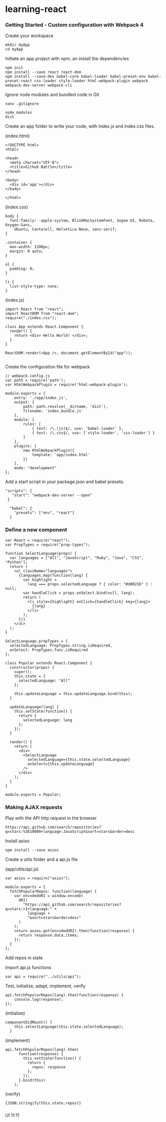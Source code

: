 # learning-react

### Getting Started - Custom configuration with Webpack 4

Create your workspace

```
mkdir myApp
cd myApp
```

Initiate an app project with npm, an install the dependencies

```
npm init
npm install --save react react-dom
npm install --save-dev babel-core babel-loader babel-preset-env babel-preset-react css-loader style-loader html-webpack-plugin webpack webpack-dev-server webpack-cli
```

Ignore node modules and bundled code in Git 

```
nano .gitignore
```
```
node_modules
dist
```

Create an app folder to write your code, with index.js and index.css files.

(index.html)
```
<!DOCTYPE html>
<html>

<head>
  <meta charset="UTF-8">
  <title>Github Battle</title>
</head>

<body>
  <div id='app'></div>
</body>

</html>
```
(index.css)
```
body {
  font-family: -apple-system, BlinkMacSystemFont, Segoe UI, Roboto, Oxygen-Sans,
    Ubuntu, Cantarell, Helvetica Neue, sans-serif;
}

.container {
  max-width: 1200px;
  margin: 0 auto;
}

ul {
  padding: 0;
}

li {
  list-style-type: none;
}
```
(index.js)
```
import React from "react";
import ReactDOM from "react-dom";
require("./index.css");

class App extends React.Component {
  render() {
    return <div> Hello World! </div>;
  }
}

ReactDOM.render(<App />, document.getElementById("app"));


```


Create the configuration file for webpack



```
// webpack.config.js
var path = require('path');
var HtmlWebpackPlugin = require('html-webpack-plugin');

module.exports = {
	entry: './app/index.js',
	output: {
		path: path.resolve(__dirname, 'dist'),
		filename: 'index_bundle.js'
	},
	module: {
		rules: [
			{ test: /\.(js)$/, use: 'babel-loader' },
			{ test: /\.css$/, use: ['style-loader', 'css-loader'] }
		]
	},
	plugins: [
		new HtmlWebpackPlugin({
			template: 'app/index.html'
		})
	],
	mode: "development"
};
```

 Add a start script in your package.json and babel presets:
 
 ```
 "scripts": {
    "start": "webpack-dev-server --open"
  }
```

```
  "babel": {
    "presets": ["env", "react"]
  }
```



### Define a new component

```
var React = require("react");
var PropTypes = require("prop-types");

function SelectLanguage(props) {
  var languages = ["All", "JavaScript", "Ruby", "Java", "CSS", "Python"];
  return (
    <ul className="languages">
      {languages.map(function(lang) {
        var highlight =
          lang === props.selectedLanguage ? { color: "#d0021b" } : null;
        var handleClick = props.onSelect.bind(null, lang);
        return (
          <li style={highlight} onClick={handleClick} key={lang}>
            {lang}
          </li>
        );
      })}
    </ul>
  );
}

SelectLanguage.propTypes = {
  selectedLanguage: PropTypes.string.isRequired,
  onSelect: PropTypes.func.isRequired
};

class Popular extends React.Component {
  constructor(props) {
    super();
    this.state = {
      selectedLanguage: "All"
    };

    this.updateLanguage = this.updateLanguage.bind(this);
  }

  updateLanguage(lang) {
    this.setState(function() {
      return {
        selectedLanguage: lang
      };
    });
  }

  render() {
    return (
      <div>
        <SelectLanguage
          selectedLanguage={this.state.selectedLanguage}
          onSelect={this.updateLanguage}
        />
      </div>
    );
  }
}

module.exports = Popular;
```


### Making AJAX requests

Play with the API http request in the browser
```
https://api.github.com/search/repositories?q=stars:%3E10000+language:JavaScript&sort=stars&order=desc
```

Install axios
```
npm install --save axios
```

Create a utils folder and a api.js file

(app/utils/api.js)
```
var axios = require("axios");

module.exports = {
  fetchPopularRepos: function(language) {
    var encodedURI = window.encode(
      URI(
        "https://api.github.com/search/repositories?q=stars:>1+language:" +
          language +
          "&sort=stars&order=desc"
      )
    );
    return axios.get(encodedURI).then(function(response) {
      return response.data.items;
    });
  }
};
```

Add repos in state

Import api.js functions
```
var api = require("../utils/api");
```

Test, initialize, adapt, implement, verify

```
api.fetchPopularRepos(lang).then(function(response) {
    console.log(response);
});
```

(initialize)
```
componentDidMount() {
    this.selectLanguage(this.state.selectedLanguage);
  }
```

(implement)
```
api.fetchPopularRepos(lang).then(
      function(response) {
        this.setState(function() {
          return {
            repos: response
          };
        });
      }.bind(this)
    );
```

(verify)
```
{JSON.stringify(this.state.repos)}
```


###
UI 11:11


